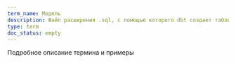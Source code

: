 ```yaml
---
term_name: Модель
description: Файл расширения .sql, с помощью которого dbt создает таблицу или view.
type: term
doc_status: empty
---
```


Подробное описание термина и примеры